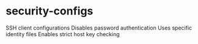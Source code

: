 # security-configs
SSH client configurations
Disables password authentication
Uses specific identity files
Enables strict host key checking
